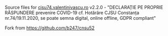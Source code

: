 Source files for <a href="https://cjsu74.valentinivascu.ro">cjsu74.valentinivascu.ro</a> v2.2.0 - "DECLARAȚIE PE PROPRIE RĂSPUNDERE prevenire COVID-19 cf. Hotărâre CJSU Constanța nr.74/19.11.2020, se poate semna digital, online offline, GDPR compliant"

Fork from https://github.com/b247/cnsu52